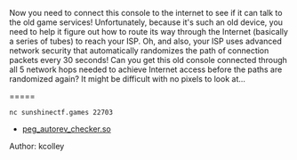 Now you need to connect this console to the internet to see if it can talk to the old game services! Unfortunately, because it's such an old device, you need to help it figure out how to route its way through the Internet (basically a series of tubes) to reach your ISP. Oh, and also, your ISP uses advanced network security that automatically randomizes the path of connection packets every 30 seconds! Can you get this old console connected through all 5 network hops needed to achieve Internet access before the paths are randomized again? It might be difficult with no pixels to look at...

=====

`nc sunshinectf.games 22703`

* [peg_autorev_checker.so](https://sunshinectf.games/b59fa4288309/peg_autorev_checker.so)

Author: kcolley
